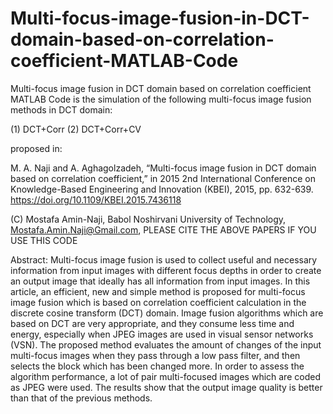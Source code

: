 # Multi-focus-image-fusion-in-DCT-domain-based-on-correlation-coefficient-MATLAB-Code
Multi-focus image fusion in DCT domain based on correlation coefficient MATLAB Code is the simulation of the following multi-focus image fusion methods in DCT domain:

(1) DCT+Corr (2) DCT+Corr+CV

proposed in:

M. A. Naji and A. Aghagolzadeh, “Multi-focus image fusion in DCT domain based on correlation coefficient,” in 2015 2nd International Conference on Knowledge-Based Engineering and Innovation (KBEI), 2015, pp. 632-639.  https://doi.org/10.1109/KBEI.2015.7436118

(C)	Mostafa Amin-Naji, Babol Noshirvani University of Technology, Mostafa.Amin.Naji@Gmail.com, PLEASE CITE THE ABOVE PAPERS IF YOU USE THIS CODE


Abstract:
Multi-focus image fusion is used to collect useful and necessary information from input images with different focus depths in order to create an output image that ideally has all information from input images. In this article, an efficient, new and simple method is proposed for multi-focus image fusion which is based on correlation coefficient calculation in the discrete cosine transform (DCT) domain. Image fusion algorithms which are based on DCT are very appropriate, and they consume less time and energy, especially when JPEG images are used in visual sensor networks (VSN). The proposed method evaluates the amount of changes of the input multi-focus images when they pass through a low pass filter, and then selects the block which has been changed more. In order to assess the algorithm performance, a lot of pair multi-focused images which are coded as JPEG were used. The results show that the output image quality is better than that of the previous methods.

